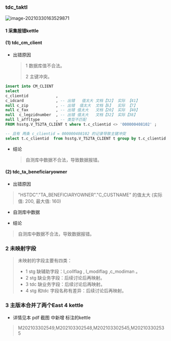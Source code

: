 ### tdc_taktl

![image-20210330163529871](https://gitee.com/ZXiangC/picture/raw/master/img/image-20210330163529871.png)



#### 1 采集报错kettle 

#### (1) tdc_cm_client

- 出错原因

  > 1 数据库值不合法。
  >
  > 2 主键冲突。

```sql
insert into CM_CLIENT 
select 
c_clientid            ,
c_idcard              , -- 出错   值太大 文档【32】 实际 【41】
null c_zip            , -- 出错  值太大  文档【6】  实际 【7】
null c_fax            , -- 出错 值太大   文档【20】 实际 【40】
null  c_legzidnumber  , -- 出错 值太大   文档【32】 实际【38】
null l_affltype       , -- 类型不匹配        
FROM hsstg.V_TS2TA_CLIENT t where t.c_clientid <> '000000408102' ;

-- 且有 两条 c_clientid = 000000408102 的记录导致主键冲突
select t.c_clientid  from hsstg.V_TS2TA_CLIENT t group by t.c_clientid having count(*) > 1;
```

- 结论

  > 自测库中数据不合法，导致数据报错。

#### (2) tdc_ta_beneficiaryowner

- 出错原因

>  "HSTDC"."TA_BENEFICIARYOWNER"."C_CUSTNAME" 的值太大 (实际值: 200, 最大值: 160)

- 自测库中数据

- 结论

> 自测库中数据不合法，导致数据报错。

###  2 未映射字段

> 未映射的字段主要有四类：
>
> - 1 stg 缺辅助字段：l_collflag , l_modiflag ,c_modiman 。
> - 2 stg 缺业务字段：后续讨论后再映射。
> - 3 tdc 缺业务字段：后续讨论后再映射。
> - 4 stg 和tdc 字段名称有差异：后续讨论后再映射。

### 3 主版本合并了两个East 4 kettle

- 详情见本 pdf 截图 中新增 标注的kettle 



> M202103302549,M202103302548,M202103302545,M202103302535